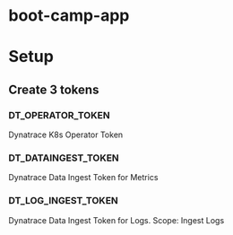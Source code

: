 # boot-camp-app

# Setup

## Create 3 tokens

### DT_OPERATOR_TOKEN

Dynatrace K8s Operator Token

### DT_DATAINGEST_TOKEN

Dynatrace Data Ingest Token for Metrics

### DT_LOG_INGEST_TOKEN

Dynatrace Data Ingest Token for Logs.
Scope: Ingest Logs
